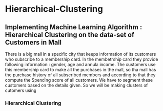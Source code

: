 # Hierarchical-Clustering
## Implementing Machine Learning Algorithm : Hierarchical Clustering on the data-set of Customers in Mall
There is a big mall in a specific city that keeps information of its customers who subscribe to a membership card. In the membetrship card they provide following information : gender, age and annula income. The customers use this membership card to make all the purchases in the mall, so tha mall has the purchase history of all subscribed members and according to that they compute the Spending score of all customers. We have to segment these customers based on the details given. So we will be making clusters of cutomers using

### Hierarchical Clustering
